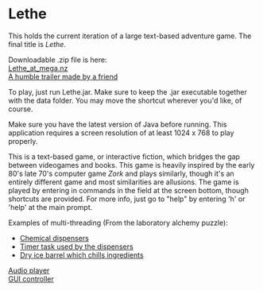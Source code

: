 # Lethe
This holds the current iteration of a large text-based adventure game.
The final title is <i>Lethe</i>.

Downloadable .zip file is here:
<a href="https://mega.nz/#!jBhzmZ5C!foa6OZXuWj3VyIhpnUg2cTFCCwM-YYtZ-7rXin1igZw"><br>Lethe_at_mega.nz</a><br>
<a href="https://www.youtube.com/watch?v=eakoveN4eI0">A humble trailer made by a friend</a><br>

To play, just run Lethe.jar.
Make sure to keep the .jar executable together with the data folder. 
You may move the shortcut wherever you'd like, of course.

Make sure you have the latest version of Java before running.
This application requires a screen resolution of at least 1024 x 768 to play properly.

This is a text-based game, or interactive fiction, which bridges the
gap between videogames and books. This game is heavily inspired by
the early 80's late 70's computer game <i>Zork</i> and plays similarly,
though it's an entirely different game and most similarities are
allusions. The game is played by entering in commands in the field at
the screen bottom, though shortcuts are provided. For more info, 
just go to "help" by entering 'h' or 'help' at the main prompt.

Examples of multi-threading (From the laboratory alchemy puzzle):
    <ul>
    <li><a href="https://github.com/KevinRapa/Lethe/blob/master/src/Laboratory/Labo_Dispensers.java">Chemical dispensers</a></li>
    <li><a href="https://github.com/KevinRapa/Lethe/blob/master/src/Laboratory/TitrationTask.java">Timer task used by the dispensers</a></li>
    <li><a href="https://github.com/KevinRapa/Lethe/blob/master/src/Laboratory/Labo_IceBarrel.java">Dry ice barrel which chills ingredients</a></li>
    </ul>
    
<a href="https://github.com/KevinRapa/Lethe/blob/master/src/A_Main/AudioPlayer.java">Audio player</a><br>
<a href="https://github.com/KevinRapa/Lethe/blob/master/src/A_Main/GUI.java">GUI controller</a>

  
